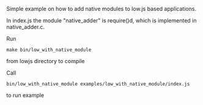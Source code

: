 Simple example on how to add native modules to low.js based applications.

In index.js the module "native_adder" is require()d, which is implemented in native_adder.c.


Run

    make bin/low_with_native_module

from lowjs directory to compile

Call

    bin/low_with_native_module examples/low_with_native_module/index.js

to run example